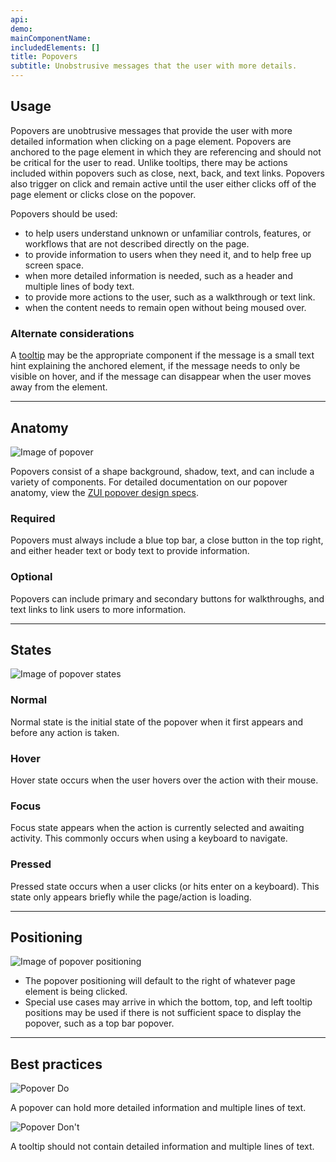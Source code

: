 ```yaml
---
api: 
demo: 
mainComponentName: 
includedElements: []
title: Popovers
subtitle: Unobstrusive messages that the user with more details.
---
```


## Usage

Popovers are unobtrusive messages that provide the user with more detailed information when clicking on a page element. Popovers are anchored to the page element in which they are referencing and should not be critical for the user to read. Unlike tooltips, there may be actions included within popovers such as close, next, back, and text links. Popovers also trigger on click and remain active until the user either clicks off of the page element or clicks close on the popover.

Popovers should be used:

- to help users understand unknown or unfamiliar controls, features, or workflows that are not described directly on the page.
- to provide information to users when they need it, and to help free up screen space.
- when more detailed information is needed, such as a header and multiple lines of body text.
- to provide more actions to the user, such as a walkthrough or text link.
- when the content needs to remain open without being moused over.

### Alternate considerations

A [tooltip](/design-system/components/tooltips/) may be the appropriate component if the message is a small text hint explaining the anchored element, if the message needs to only be visible on hover, and if the message can disappear when the user moves away from the element.

<hr>

## Anatomy

![Image of popover](/images/components/popovers/popover_anatomy.svg)

Popovers consist of a shape background, shadow, text, and can include a variety of components. For detailed documentation on our popover anatomy, view the [ZUI popover design specs](https://xd.adobe.com/view/35952280-c758-4fd8-6dc4-07f88b1fe619-43a4/grid).

### Required

Popovers must always include a blue top bar, a close button in the top right, and either header text or body text to provide information.

### Optional

Popovers can include primary and secondary buttons for walkthroughs, and text links to link users to more information.

<hr>

## States

![Image of popover states](/images/components/popovers/popover_states.svg)

### Normal

Normal state is the initial state of the popover when it first appears and before any action is taken.

### Hover

Hover state occurs when the user hovers over the action with their mouse.

### Focus

Focus state appears when the action is currently selected and awaiting activity. This commonly occurs when using a keyboard to navigate.

### Pressed

Pressed state occurs when a user clicks (or hits enter on a keyboard). This state only appears briefly while the page/action is loading.

<hr>

## Positioning

![Image of popover positioning](/images/components/popovers/popover_positioning.svg)

- The popover positioning will default to the right of whatever page element is being clicked.
- Special use cases may arrive in which the bottom, top, and left tooltip positions may be used if there is not sufficient space to display the popover, such as a top bar popover.

<hr>

## Best practices

<Grid>

<GridCol col="span-6">

![Popover Do](/images/components/popovers/popover_do.svg)

<Do />

A popover can hold more detailed information and multiple lines of text.

</GridCol>

<GridCol col="span-6">

![Popover Don't](/images/components/popovers/popover_dont.svg)

<DoNot />

A tooltip should not contain detailed information and multiple lines of text.

</GridCol>

</Grid>
